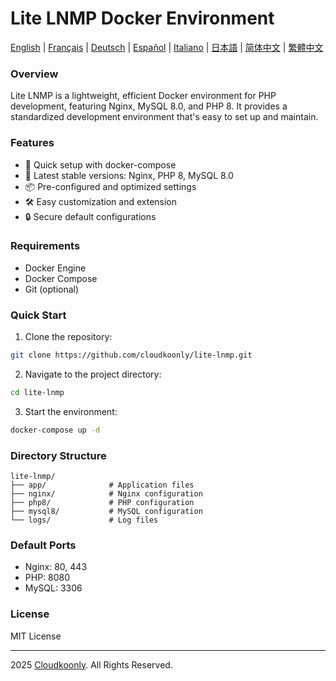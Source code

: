# Lite LNMP Docker Environment

[English](README.md) | [Français](README_FR.md) | [Deutsch](README_DE.md) | [Español](README_ES.md) | [Italiano](README_IT.md) | [日本語](README_JP.md) | [简体中文](README_zh-CN.md) | [繁體中文](README_zh-TW.md) 

### Overview
Lite LNMP is a lightweight, efficient Docker environment for PHP development, featuring Nginx, MySQL 8.0, and PHP 8. It provides a standardized development environment that's easy to set up and maintain.

### Features
- 🚀 Quick setup with docker-compose
- 🔧 Latest stable versions: Nginx, PHP 8, MySQL 8.0
- 📦 Pre-configured and optimized settings
- 🛠️ Easy customization and extension
- 🔒 Secure default configurations

### Requirements
- Docker Engine
- Docker Compose
- Git (optional)

### Quick Start
1. Clone the repository:
```bash
git clone https://github.com/cloudkoonly/lite-lnmp.git
```

2. Navigate to the project directory:
```bash
cd lite-lnmp
```

3. Start the environment:
```bash
docker-compose up -d
```

### Directory Structure
```
lite-lnmp/
├── app/              # Application files
├── nginx/            # Nginx configuration
├── php8/             # PHP configuration
├── mysql8/           # MySQL configuration
└── logs/             # Log files
```

### Default Ports
- Nginx: 80, 443
- PHP: 8080
- MySQL: 3306

### License
MIT License

---

 2025 [Cloudkoonly](https://www.cloudkoonly.com). All Rights Reserved.
